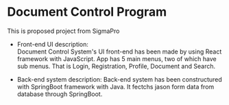 # Document Control Program

This is proposed project from SigmaPro

- Front-end UI description:  
  Document Control System's UI front-end has been made by using React framework with JavaScript. App has 5 main menus, two of which have sub menus. That is Login, Registration, Profile, Document and Search. 

- Back-end system description:
  Back-end system has been constructured with SpringBoot framework with Java. It fectchs jason form data from database through SpringBoot.  
